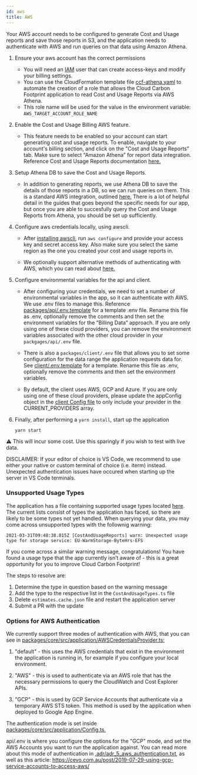```yaml
---
id: aws
title: AWS
---
```


Your AWS account needs to be configured to generate Cost and Usage reports and save those reports in S3, and the application needs to authenticate with AWS and run queries on that data using Amazon Athena.

1.  Ensure your aws account has the correct permissions

    - You will need an [IAM](https://aws.amazon.com/premiumsupport/knowledge-center/create-access-key/) user that can create access-keys and modify your billing settings.
    - You can use the CloudFormation template file [ccf-athena.yaml](https://github.com/cloud-carbon-footprint/cloud-carbon-footprint/blob/trunk/cloudformation/ccf-athena.yaml) to automate the creation of a role that allows the Cloud Carbon Footprint application to read Cost and Usage Reports via AWS Athena.
    - This role name will be used for the value in the environment variable: `AWS_TARGET_ACCOUNT_ROLE_NAME`

2.  Enable the Cost and Usage Billing AWS feature.

    - This feature needs to be enabled so your account can start generating cost and usage reports. To enable, navigate to your account's billing section, and click on the "Cost and Usage Reports" tab. Make sure to select “Amazon Athena” for report data integration. Reference Cost and Usage Reports documentation [here.](https://docs.aws.amazon.com/cur/latest/userguide/what-is-cur.html)

3.  Setup Athena DB to save the Cost and Usage Reports.

    - In addition to generating reports, we use Athena DB to save the details of those reports in a DB, so we can run queries on them. This is a standard AWS integration, outlined [here.](https://docs.aws.amazon.com/cur/latest/userguide/cur-query-athena.html) There is a lot of helpful detail in the guides that goes beyond the specific needs for our app, but once you are able to succesfully query the Cost and Usage Reports from Athena, you should be set up sufficiently.

4.  Configure aws credentials locally, using awscli.

    - After [installing awscli](https://github.com/cloud-carbon-footprint/cloud-carbon-footprint#optional-prerequisites), run `aws configure` and provide your access key and secret access key. Also make sure you select the same region as the one you created your cost and usage reports in.

    - We optionally support alternative methods of authenticating with AWS, which you can read about [here.](https://github.com/cloud-carbon-footprint/cloud-carbon-footprint#options-for-aws-authentication)

5.  Configure environmental variables for the api and client.

    - After configuring your credentials, we need to set a number of environmental variables in the app, so it can authenticate with AWS. We use .env files to manage this. Reference [packages/api/.env.template](https://github.com/cloud-carbon-footprint/cloud-carbon-footprint/blob/trunk/packages/api/.env.template) for a template .env file. Rename this file as .env, optionally remove the comments and then set the environment variables for the “Billing Data” approach. If you are only using one of these cloud providers, you can remove the environment variables associated with the other cloud provider in your `packgages/api/.env` file.

    - There is also a `packages/client/.env` file that allows you to set some configuration for the data range the application requests data for. See [client/.env.template](https://github.com/cloud-carbon-footprint/cloud-carbon-footprint/blob/trunk/packages/client/.env.template) for a template. Rename this file as .env, optionally remove the comments and then set the environment variables.

    - By default, the client uses AWS, GCP and Azure. If you are only using one of these cloud providers, please update the appConfig object in the [client Config file](https://github.com/cloud-carbon-footprint/cloud-carbon-footprint/blob/trunk/packages/client/src/Config.ts) to only include your provider in the CURRENT_PROVIDERS array.

6.  Finally, after performing a `yarn install`, start up the application

        yarn start

:warning: This will incur some cost. Use this sparingly if you wish to test with live data.

DISCLAIMER: If your editor of choice is VS Code, we recommend to use either your native or custom terminal of choice (i.e. iterm) instead. Unexpected authentication issues have occured when starting up the server in VS Code terminals.

### Unsupported Usage Types

The application has a file containing supported usage types located [here](https://github.com/cloud-carbon-footprint/cloud-carbon-footprint/blob/trunk/packages/core/src/services/aws/CostAndUsageTypes.ts). The current lists consist of types the application has faced, so there are likely to be some types not yet handled. When querying your data, you may come across unsupported types with the follownig warning:

`2021-03-31T09:48:38.815Z [CostAndUsageReports] warn: Unexpected usage type for storage service: EU-WarmStorage-ByteHrs-EFS`

If you come across a similar warning message, congratulations! You have found a usage type that the app currently isn’t aware of - this is a great opportunity for you to improve Cloud Carbon Footprint!

The steps to resolve are:

1. Determine the type in question based on the warning message
2. Add the type to the respective list in the `CostAndUsageTypes.ts` file
3. Delete `estimates.cache.json` file and restart the application server
4. Submit a PR with the update

### Options for AWS Authentication

We currently support three modes of authentication with AWS, that you can see in [packages/core/src/application/AWSCredentialsProvider.ts:](https://github.com/cloud-carbon-footprint/cloud-carbon-footprint/blob/trunk/packages/core/src/application/AWSCredentialsProvider.ts)

1. "default" - this uses the AWS credentials that exist in the environment the application is running in, for example if you configure your local environment.

2. "AWS" - this is used to authenticate via an AWS role that has the necessary permissions to query the CloudWatch and Cost Explorer APIs.

3. "GCP" - this is used by GCP Service Accounts that authenticate via a temporary AWS STS token. This method is used by the application when deployed to Google App Engine.

The authentication mode is set inside [packages/core/src/application/Config.ts.](https://github.com/cloud-carbon-footprint/cloud-carbon-footprint/blob/trunk/packages/core/src/application/Config.ts)

api/.env is where you configure the options for the "GCP" mode, and set the AWS Accounts you want to run the application against. You can read more about this mode of authentication in [.adr/adr_5_aws_authentication.txt](https://github.com/cloud-carbon-footprint/cloud-carbon-footprint/blob/trunk/.adr/adr_5_aws_authentication.txt), as well as this article: https://cevo.com.au/post/2019-07-29-using-gcp-service-accounts-to-access-aws/

<!-- © 2021 ThoughtWorks, Inc. -->
